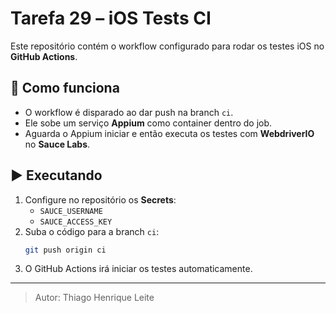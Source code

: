 # Tarefa 29 – iOS Tests CI

Este repositório contém o workflow configurado para rodar os testes iOS no **GitHub Actions**.

## 🚀 Como funciona

- O workflow é disparado ao dar push na branch `ci`.
- Ele sobe um serviço **Appium** como container dentro do job.
- Aguarda o Appium iniciar e então executa os testes com **WebdriverIO** no **Sauce Labs**.

## ▶️ Executando
1. Configure no repositório os **Secrets**:
   - `SAUCE_USERNAME`
   - `SAUCE_ACCESS_KEY`
2. Suba o código para a branch `ci`:
   ```bash
   git push origin ci
   ```
3. O GitHub Actions irá iniciar os testes automaticamente.

---
> Autor: Thiago Henrique Leite
